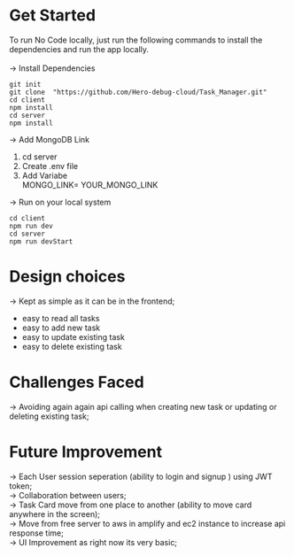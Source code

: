 # Get Started

To run No Code locally, just run the following commands to install the dependencies and run the app locally. <br/><br/>
-> Install Dependencies <br/>

```
git init
git clone  "https://github.com/Hero-debug-cloud/Task_Manager.git"
cd client
npm install
cd server
npm install
```

-> Add MongoDB Link

1. cd server
2. Create .env file
3. Add Variabe <Br/>
   MONGO_LINK= YOUR_MONGO_LINK <Br/>

-> Run on your local system

```
cd client
npm run dev
cd server
npm run devStart
```

# Design choices
-> Kept as simple as it can be in the frontend;

- easy to read all tasks
- easy to add new task
- easy to update existing task
- easy to delete existing task

# Challenges Faced
-> Avoiding again again api calling when creating new task or updating or deleting existing task;

# Future Improvement
-> Each User session seperation (ability to login and signup ) using JWT token; <br/>
-> Collaboration between users; <br/>
-> Task Card move from one place to another (ability to move card anywhere in the screen); <br/>
-> Move from free server to aws in amplify and ec2 instance to increase api response time; <br/>
-> UI Improvement as right now its very basic;

